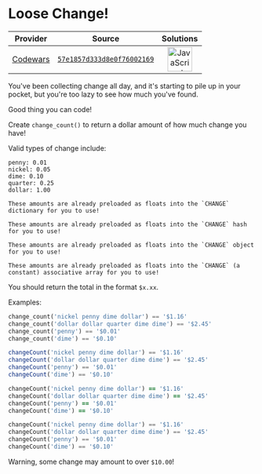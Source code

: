 [_metadata_:generated]: - "true"

# Loose Change!

<!-- INFO TABLE BEGIN -->

| Provider                                        | Source                                                                               | Solutions                                                                                                                                                    |
| :---------------------------------------------: | :----------------------------------------------------------------------------------: | :----------------------------------------------------------------------------------------------------------------------------------------------------------: |
| [Codewars](../../../docs/providers/Codewars.md) | [`57e1857d333d8e0f76002169`](https://www.codewars.com/kata/57e1857d333d8e0f76002169) | [<img src="https://res.cloudinary.com/rascaltwo/image/upload/v1631924076/javascript_ehszr7.svg" alt="JavaScript" title="JavaScript" width="50" />](solve.js) |

<!-- INFO TABLE END -->

You've been collecting change all day, and it's starting to pile up in your pocket, but you're too lazy to see how much you've found.

Good thing you can code!

Create ```change_count()``` to return a dollar amount of how much change you have!

Valid types of change include:
```
penny: 0.01
nickel: 0.05
dime: 0.10
quarter: 0.25
dollar: 1.00
```

```if:python
These amounts are already preloaded as floats into the `CHANGE` dictionary for you to use!
```
```if:ruby
These amounts are already preloaded as floats into the `CHANGE` hash for you to use!
```
```if:javascript
These amounts are already preloaded as floats into the `CHANGE` object for you to use!
```
```if:php
These amounts are already preloaded as floats into the `CHANGE` (a constant) associative array for you to use!
```

You should return the total in the format ```$x.xx```.

Examples:

```python
change_count('nickel penny dime dollar') == '$1.16'
change_count('dollar dollar quarter dime dime') == '$2.45'
change_count('penny') == '$0.01'
change_count('dime') == '$0.10'
```
```javascript
changeCount('nickel penny dime dollar') == '$1.16'
changeCount('dollar dollar quarter dime dime') == '$2.45'
changeCount('penny') == '$0.01'
changeCount('dime') == '$0.10'
```
```ruby
changeCount('nickel penny dime dollar') == '$1.16'
changeCount('dollar dollar quarter dime dime') == '$2.45'
changeCount('penny') == '$0.01'
changeCount('dime') == '$0.10'
```
```php
changeCount('nickel penny dime dollar') == '$1.16'
changeCount('dollar dollar quarter dime dime') == '$2.45'
changeCount('penny') == '$0.01'
changeCount('dime') == '$0.10'
```

Warning, some change may amount to over ```$10.00```!
